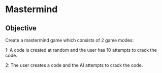 # Mastermind

## Objective
Create a mastermind game which consists of 2 game modes:

1: A code is created at random and the user has 10 attempts to crack the code.

2: The user creates a code and the AI attempts to crack the code.
